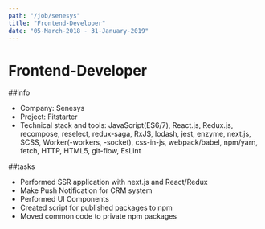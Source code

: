 ```yaml
---
path: "/job/senesys"
title: "Frontend-Developer"
date: "05-March-2018 - 31-January-2019"
---
```


# Frontend-Developer

##info

- Company: Senesys
- Project: Fitstarter
- Technical stack and tools: JavaScript(ES6/7), React.js, Redux.js, recompose, reselect, redux-saga, RxJS, lodash, jest, enzyme, next.js, SCSS, Worker(-workers, -socket), css-in-js, webpack/babel, npm/yarn, fetch, HTTP, HTML5, git-flow, EsLint

##tasks

- Performed SSR application with next.js and React/Redux
- Make Push Notification for CRM system
- Performed UI Components
- Created script for published packages to npm
- Moved common code to private npm packages
